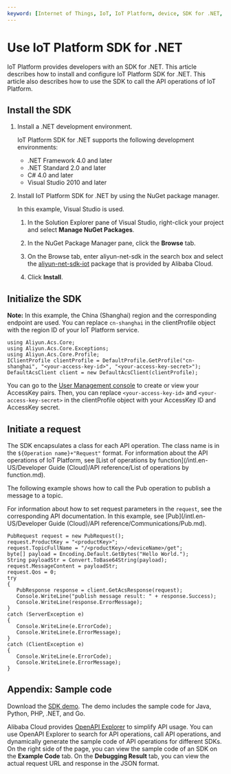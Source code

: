 ```yaml
---
keyword: [Internet of Things, IoT, IoT Platform, device, SDK for .NET, API]
---
```


# Use IoT Platform SDK for .NET

IoT Platform provides developers with an SDK for .NET. This article describes how to install and configure IoT Platform SDK for .NET. This article also describes how to use the SDK to call the API operations of IoT Platform.

## Install the SDK

1.  Install a .NET development environment.

    IoT Platform SDK for .NET supports the following development environments:

    -   .NET Framework 4.0 and later
    -   .NET Standard 2.0 and later
    -   C\# 4.0 and later
    -   Visual Studio 2010 and later
2.  Install IoT Platform SDK for .NET by using the NuGet package manager.

    In this example, Visual Studio is used.

    1.  In the Solution Explorer pane of Visual Studio, right-click your project and select **Manage NuGet Packages**.

    2.  In the NuGet Package Manager pane, click the **Browse** tab.

    3.  On the Browse tab, enter aliyun-net-sdk in the search box and select the [aliyun-net-sdk-iot](https://www.nuget.org/packages/aliyun-net-sdk-iot) package that is provided by Alibaba Cloud.

    4.  Click **Install**.


## Initialize the SDK

**Note:** In this example, the China \(Shanghai\) region and the corresponding endpoint are used. You can replace `cn-shanghai` in the clientProfile object with the region ID of your IoT Platform service.

```
using Aliyun.Acs.Core;
using Aliyun.Acs.Core.Exceptions;
using Aliyun.Acs.Core.Profile;
IClientProfile clientProfile = DefaultProfile.GetProfile("cn-shanghai", "<your-access-key-id>", "<your-access-key-secret>");
DefaultAcsClient client = new DefaultAcsClient(clientProfile);
```

You can go to the [User Management console](https://ak-console.aliyun.com) to create or view your AccessKey pairs. Then, you can replace `<your-access-key-id>` and `<your-access-key-secret>` in the clientProfile object with your AccessKey ID and AccessKey secret.

## Initiate a request

The SDK encapsulates a class for each API operation. The class name is in the `${Operation name}+"Request"` format. For information about the API operations of IoT Platform, see [List of operations by function](/intl.en-US/Developer Guide (Cloud)/API reference/List of operations by function.md).

The following example shows how to call the Pub operation to publish a message to a topic.

For information about how to set request parameters in the `request`, see the corresponding API documentation. In this example, see [Pub](/intl.en-US/Developer Guide (Cloud)/API reference/Communications/Pub.md).

```
PubRequest request = new PubRequest();
request.ProductKey = "<productKey>";
request.TopicFullName = "/<productKey>/<deviceName>/get";
byte[] payload = Encoding.Default.GetBytes("Hello World.");
String payloadStr = Convert.ToBase64String(payload);
request.MessageContent = payloadStr;
request.Qos = 0;
try
{
   PubResponse response = client.GetAcsResponse(request);
   Console.WriteLine("publish message result: " + response.Success);
   Console.WriteLine(response.ErrorMessage);
}
catch (ServerException e)
{
   Console.WriteLine(e.ErrorCode);
   Console.WriteLine(e.ErrorMessage);
}
catch (ClientException e)
{
   Console.WriteLine(e.ErrorCode);
   Console.WriteLine(e.ErrorMessage);
}
```

## Appendix: Sample code

Download the [SDK demo](https://github.com/aliyun/iotx-api-demo). The demo includes the sample code for Java, Python, PHP, .NET, and Go.

Alibaba Cloud provides [OpenAPI Explorer](https://api.aliyun.com) to simplify API usage. You can use OpenAPI Explorer to search for API operations, call API operations, and dynamically generate the sample code of API operations for different SDKs. On the right side of the page, you can view the sample code of an SDK on the **Example Code** tab. On the **Debugging Result** tab, you can view the actual request URL and response in the JSON format.

